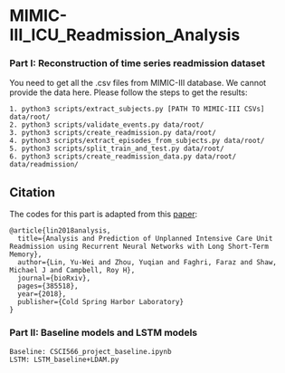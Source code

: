# MIMIC-III_ICU_Readmission_Analysis

### Part I: Reconstruction of time series readmission dataset
You need to get all the .csv files from MIMIC-III database. We cannot provide the data here.
Please follow the steps to get the results:

```
1. python3 scripts/extract_subjects.py [PATH TO MIMIC-III CSVs] data/root/
2. python3 scripts/validate_events.py data/root/
3. python3 scripts/create_readmission.py data/root/
4. python3 scripts/extract_episodes_from_subjects.py data/root/
5. python3 scripts/split_train_and_test.py data/root/
6. python3 scripts/create_readmission_data.py data/root/ data/readmission/
```

## Citation
The codes for this part is adapted from this [paper](https://www.biorxiv.org/content/early/2018/08/06/385518/):

```
@article{lin2018analysis,
  title={Analysis and Prediction of Unplanned Intensive Care Unit Readmission using Recurrent Neural Networks with Long Short-Term Memory},
  author={Lin, Yu-Wei and Zhou, Yuqian and Faghri, Faraz and Shaw, Michael J and Campbell, Roy H},
  journal={bioRxiv},
  pages={385518},
  year={2018},
  publisher={Cold Spring Harbor Laboratory}
}
```

### Part II: Baseline models and LSTM models
```
Baseline: CSCI566_project_baseline.ipynb
LSTM: LSTM_baseline+LDAM.py
```
